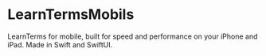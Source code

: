 # LearnTermsMobils
LearnTerms for mobile, built for speed and performance on your iPhone and iPad. Made in Swift and SwiftUI.
